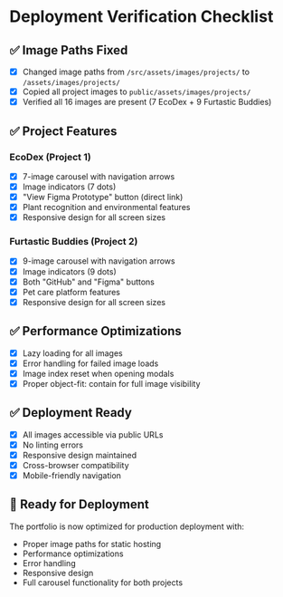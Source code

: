# Deployment Verification Checklist

## ✅ Image Paths Fixed
- [x] Changed image paths from `/src/assets/images/projects/` to `/assets/images/projects/`
- [x] Copied all project images to `public/assets/images/projects/`
- [x] Verified all 16 images are present (7 EcoDex + 9 Furtastic Buddies)

## ✅ Project Features
### EcoDex (Project 1)
- [x] 7-image carousel with navigation arrows
- [x] Image indicators (7 dots)
- [x] "View Figma Prototype" button (direct link)
- [x] Plant recognition and environmental features
- [x] Responsive design for all screen sizes

### Furtastic Buddies (Project 2)
- [x] 9-image carousel with navigation arrows
- [x] Image indicators (9 dots)
- [x] Both "GitHub" and "Figma" buttons
- [x] Pet care platform features
- [x] Responsive design for all screen sizes

## ✅ Performance Optimizations
- [x] Lazy loading for all images
- [x] Error handling for failed image loads
- [x] Image index reset when opening modals
- [x] Proper object-fit: contain for full image visibility

## ✅ Deployment Ready
- [x] All images accessible via public URLs
- [x] No linting errors
- [x] Responsive design maintained
- [x] Cross-browser compatibility
- [x] Mobile-friendly navigation

## 🚀 Ready for Deployment
The portfolio is now optimized for production deployment with:
- Proper image paths for static hosting
- Performance optimizations
- Error handling
- Responsive design
- Full carousel functionality for both projects
